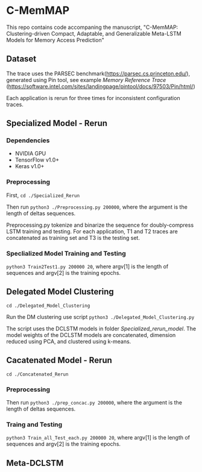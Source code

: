 # C-MemMAP

This repo contains code accompaning the manuscript, "C-MemMAP: Clustering-driven Compact, Adaptable, and Generalizable Meta-LSTM Models for Memory Access Prediction"

## Dataset 
The trace uses the PARSEC benchmark(https://parsec.cs.princeton.edu/), generated using Pin tool, see example *Memory Reference Trace* (https://software.intel.com/sites/landingpage/pintool/docs/97503/Pin/html/)

Each application is rerun for three times for inconsistent configuration traces.

## Specialized Model - Rerun
### Dependencies
* NVIDIA GPU
* TensorFlow v1.0+
* Keras v1.0+

### Preprocessing
First, `cd ./Specialized_Rerun`

Then run `python3 ./Preprocessing.py 200000`, where the argument is the length of deltas sequences.

Preprocessing.py tokenize and binarize the sequence for doubly-compress LSTM training and testing. For each application, T1 and T2 traces are concatenated as training set and T3 is the testing set.

### Speclialized Model Training and Testing
`python3 Train2Test1.py 200000 20`, where argv[1] is the length of sequences and argv[2] is the training epochs.

## Delegated Model Clustering
`cd ./Delegated_Model_Clustering`

Run the DM clustering use script `python3 ./Delegated_Model_Clustering.py`

The script uses the DCLSTM models in folder *Specialized_rerun_model*. The model weights of the DCLSTM models are concatenated, dimension reduced using PCA, and clustered using k-means. 

## Cacatenated Model - Rerun
`cd ./Concatenated_Rerun`

### Preprocessing

Then run `python3 ./prep_concac.py 200000`, where the argument is the length of deltas sequences.

### Traing and Testing

```python3 Train_all_Test_each.py 200000 20```, where argv[1] is the length of sequences and argv[2] is the training epochs.

## Meta-DCLSTM
